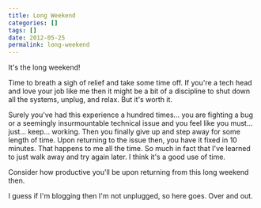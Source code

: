 ```yaml
---
title: Long Weekend
categories: []
tags: []
date: 2012-05-25
permalink: long-weekend
---
```


It&#39;s the long weekend!
<!-- xmore -->

Time to breath a sigh of relief and take some time off. If you&#39;re a tech head and love your job like me then it might be a bit of a discipline to shut down all the systems, unplug, and relax. But it&#39;s worth it.

Surely you&#39;ve had this experience a hundred times... you are fighting a bug or a seemingly insurmountable technical issue and you feel like you must... just... keep... working. Then you finally give up and step away for some length of time. Upon returning to the issue then, you have it fixed in 10 minutes. That happens to me all the time. So much in fact that I&#39;ve learned to just walk away and try again later. I think it&#39;s a good use of time.

Consider how productive you&#39;ll be upon returning from this long weekend then.

I guess if I&#39;m blogging then I&#39;m not unplugged, so here goes. Over and out.